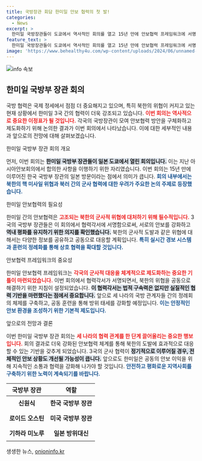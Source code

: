```yaml
---
title: 국방장관 회담 한미일 안보 협력의 첫 발!
categories:
  - News
excerpt: >
  한미일 국방장관들이 도쿄에서 역사적인 회의를 열고 15년 만에 안보협력 프레임워크에 서명했습니다. 북한의 위협에 공동 대응하기 위한 이번 협약은 실시간 경보정보 공유와 정례 훈련을 포함하여 지역의 평화 보장을 위한 중요한 첫걸음이 됩니다.
feature_text: >
  한미일 국방장관들이 도쿄에서 역사적인 회의를 열고 15년 만에 안보협력 프레임워크에 서명했습니다. 북한의 위협에 공동 대응하기 위한 이번 협약은 실시간 경보정보 공유와 정례 훈련을 포함하여 지역의 평화 보장을 위한 중요한 첫걸음이 됩니다.
image: 'https://www.behealthy4u.com/wp-content/uploads/2024/06/unnamed-file.png'
---
```


<p><img src="https://www.behealthy4u.com/wp-content/uploads/2024/06/unnamed-file.png" alt="info 속보" /></p>

<h2 data-ke-size="size26">한미일 국방부 장관 회의</h2>

<p data-ke-size="size16"></p>

<p>국방 협력은 국제 정세에서 점점 더 중요해지고 있으며, 특히 북한의 위협이 커지고 있는 현재 상황에서 한미일 3국 간의 협력이 더욱 강조되고 있습니다. <b><span style="color: #ee2323;">이번 회의는 역사적으로 중요한 이정표가 될 것입니다.</span></b> 각국의 국방장관이 모여 안보협력 방안을 구체화하고 제도화하기 위해 논의한 결과가 이번 회의에서 나타났습니다. 이에 대한 세부적인 내용과 앞으로의 전망에 대해 살펴보겠습니다.</p>

<p data-ke-size="size16"></p>

<p>한미일 국방부 장관 회의 개요</p>

<p>먼저, 이번 회의는 <b><span style="background-color: #21538527;">한미일 국방부 장관들이 일본 도쿄에서 열린 회의입니다.</span></b> 이는 지난 아시아안보회의에서 합의한 사항을 이행하기 위한 자리였습니다. 이번 회의는 15년 만에 이루어진 한국 국방부 장관의 일본 방문이라는 점에서 의미가 큽니다. <b><span style="color: #1a5490;">회의 내부에서는 북한의 핵 미사일 위협과 북러 간의 군사 협력에 대한 우려가 주요한 논의 주제로 등장했습니다.</span></b> </p>

<p data-ke-size="size16"></p>

<p>한미일 안보협력의 필요성</p>

<p>한미일 간의 안보협력은 <b><span style="color: #ee2323;">고조되는 북한의 군사적 위협에 대처하기 위해 필수적입니다.</span></b> 3국의 국방부 장관들은 이 회의에서 협력각서에 서명함으로써, 서로의 안보를 강화하고 <b><span style="background-color: #21538527;">역내 평화를 유지하기 위한 의지를 확인했습니다.</span></b> 북한의 군사적 도발과 같은 위협에 대해서는 다양한 정보를 공유하고 공동으로 대응할 계획입니다. <b><span style="color: #1a5490;">특히 실시간 경보 시스템과 훈련의 정례화를 통해 상호 협력을 확대할 것입니다.</span></b> </p>

<p data-ke-size="size16"></p>

<p>안보협력 프레임워크의 중요성</p>

<p>한미일 안보협력 프레임워크는 <b><span style="color: #ee2323;">각국의 군사적 대응을 체계적으로 제도화하는 중요한 기틀이 마련되었습니다.</span></b> 이번 회의에서 협력각서가 서명되면서, 북한의 위협을 공동으로 해결하기 위한 지침이 설정되었습니다. <b><span style="background-color: #21538527;">이 협력각서는 법적 구속력은 없지만 실질적인 협력 기반을 마련했다는 점에서 중요합니다.</span></b> 앞으로 세 나라의 국방 관계자들 간의 정례회의 체제를 구축하고, 공동 훈련을 통해 방위 태세를 강화할 예정입니다. <b><span style="color: #1a5490;">이는 안정적인 안보 환경을 조성하기 위한 기본적 제도입니다.</span></b> </p>

<p data-ke-size="size16"></p>

<p>앞으로의 전망과 결론 </p>

<p>이번 한미일 국방부 장관 회의는 <b><span style="color: #ee2323;">세 나라의 협력 관계를 한 단계 끌어올리는 중요한 행보입니다.</span></b> 회의 결과로 더욱 강화된 안보협력 체계를 통해 북한의 도발에 효과적으로 대응할 수 있는 기반을 갖추게 되었습니다. 3국의 군사 협력이 <b><span style="background-color: #21538527;">정기적으로 이루어질 경우, 전체적인 안보 상황도 개선될 가능성이 큽니다.</span></b> 앞으로도 한미일은 공동의 안보 이익을 위해 지속적인 소통과 협력을 강화해 나가야 할 것입니다. <b><span style="color: #1a5490;">안전하고 평화로운 지역사회를 구축하기 위한 노력이 계속되기를 바랍니다.</span></b> </p>

<p data-ke-size="size16"></p>

<table style="width: 100%; border-collapse: collapse;">
    <thead>
        <tr>
            <th style="text-align: center;"><b>국방부 장관</b></th>
            <th style="text-align: center;"><b>역할</b></th>
        </tr>
    </thead>
    <tbody>
        <tr>
            <td style="text-align: center; height: 40px;"><b>신원식</b></td>
            <td style="text-align: center; height: 40px;"><b>한국 국방부 장관</b></td>
        </tr>
        <tr>
            <td style="text-align: center; height: 40px;"><b>로이드 오스틴</b></td>
            <td style="text-align: center; height: 40px;"><b>미국 국방부 장관</b></td>
        </tr>
        <tr>
            <td style="text-align: center; height: 40px;"><b>기하라 미노루</b></td>
            <td style="text-align: center; height: 40px;"><b>일본 방위대신</b></td>
        </tr>
    </tbody>
</table>

<p data-ke-size="size16"></p>
생생한 뉴스, <a href="https://onioninfo.kr" rel="dofollow">onioninfo.kr</a>



